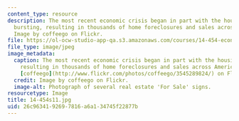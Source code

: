 ```yaml
---
content_type: resource
description: The most recent economic crisis began in part with the housing bubble
  bursting, resulting in thousands of home foreclosures and sales across America.
  Image by coffeego on Flickr.
file: https://ol-ocw-studio-app-qa.s3.amazonaws.com/courses/14-454-economic-crises-spring-2011/26c9634192697816a6a134745f22877b_14-454s11.jpg
file_type: image/jpeg
image_metadata:
  caption: The most recent economic crisis began in part with the housing bubble bursting,
    resulting in thousands of home foreclosures and sales across America. (Image by
    [coffeego](http://www.flickr.com/photos/coffeego/3545289824/) on Flickr.)
  credit: Image by coffeego on Flickr.
  image-alt: Photograph of several real estate 'For Sale' signs.
resourcetype: Image
title: 14-454s11.jpg
uid: 26c96341-9269-7816-a6a1-34745f22877b
---
```

